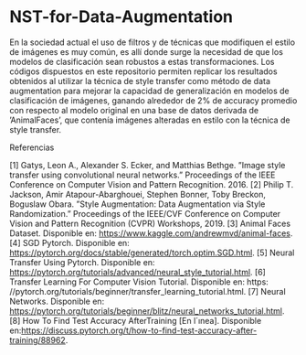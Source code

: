 # NST-for-Data-Augmentation

En la sociedad actual el uso de filtros y de técnicas que modifiquen el estilo de imágenes es muy común, es allí donde surge la necesidad de que los modelos de clasificación sean robustos a estas transformaciones. Los códigos dispuestos en este repositorio permiten replicar los resultados obtenidos al utilizar la técnica de style transfer como método de data augmentation para mejorar la capacidad de generalización en modelos de clasificación de imágenes, ganando alrededor de 2% de accuracy promedio con respecto al modelo original en una base de datos derivada de ’AnimalFaces’, que contenía imágenes alteradas en estilo con la técnica de style transfer.

Referencias

[1] Gatys, Leon A., Alexander S. Ecker, and Matthias Bethge. ”Image style transfer using convolutional neural networks.” Proceedings of the IEEE Conference on Computer Vision and Pattern Recognition. 2016.
[2] Philip T. Jackson, Amir Atapour-Abarghouei, Stephen Bonner, Toby Breckon, Boguslaw Obara. ”Style Augmentation: Data Augmentation via Style Randomization.” Proceedings of the IEEE/CVF Conference on Computer Vision and Pattern Recognition (CVPR) Workshops, 2019.
[3] Animal Faces Dataset. Disponible en: https://www.kaggle.com/andrewmvd/animal-faces. 
[4] SGD Pytorch. Disponible en: https://pytorch.org/docs/stable/generated/torch.optim.SGD.html. 
[5] Neural Transfer Using Pytorch. Disponible en: https://pytorch.org/tutorials/advanced/neural_style_tutorial.html.
[6] Transfer Learning For Computer Vision Tutorial. Disponible en: https: //pytorch.org/tutorials/beginner/transfer_learning_tutorial.html.
[7] Neural Networks. Disponible en: https://pytorch.org/tutorials/beginner/blitz/neural_networks_tutorial.html.
[8] How To Find Test Accuracy AfterTraining [En l´ınea]. Disponible en:https://discuss.pytorch.org/t/how-to-find-test-accuracy-after-training/88962.
